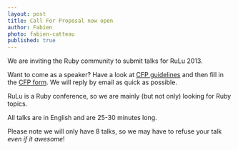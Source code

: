```yaml
---
layout: post
title: Call For Proposal now open
author: Fabien
photo: fabien-catteau
published: true
---
```


We are inviting the Ruby community to submit talks for RuLu 2013.

Want to come as a speaker? Have a look at [CFP guidelines](/cfp/) and then fill in the [CFP form](https://docs.google.com/forms/d/1a9KqfkiJ73x-amtUzM_rvkk0F3EXSPJW9mZ5vSd6SHY/viewform).
We will reply by email as quick as possible.

RuLu is a Ruby conference, so we are mainly (but not only) looking for Ruby topics.

All talks are in English and are 25-30 minutes long.

Please note we will only have 8 talks, so we may have to refuse your talk *even if it awesome*!

